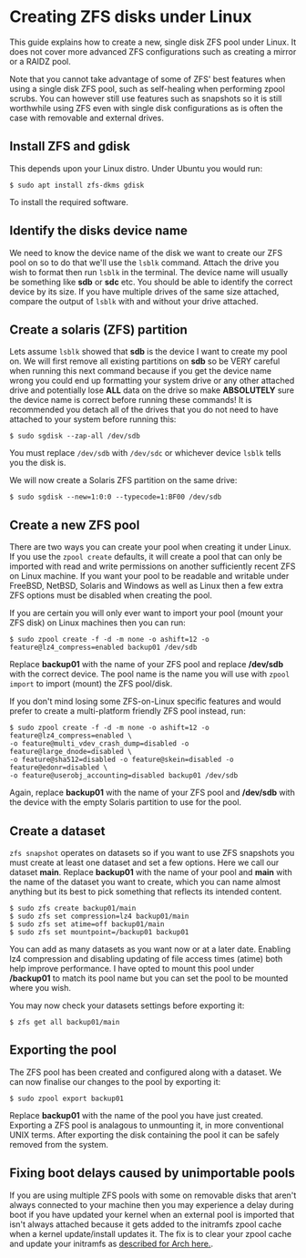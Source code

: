 Creating ZFS disks under Linux
==============================

This guide explains how to create a new, single disk ZFS pool under Linux. It does not cover more advanced ZFS configurations such as creating a mirror or a RAIDZ pool. 

Note that you cannot take advantage of some of ZFS' best features when using a single disk ZFS pool, such as self-healing when performing zpool scrubs. You can however still use features such as snapshots so it is still worthwhile using ZFS even with single disk configurations as is often the case with removable and external drives.

Install ZFS and gdisk
---------------------

This depends upon your Linux distro. Under Ubuntu you would run:

```
$ sudo apt install zfs-dkms gdisk
```

To install the required software.

Identify the disks device name
------------------------------

We need to know the device name of the disk we want to create our ZFS pool on so to do that we'll use the `lsblk` command. Attach the drive you wish to format then run `lsblk` in the terminal. The device name will usually be something like **sdb** or **sdc** etc. You should be able to identify the correct device by its size. If you have multiple drives of the same size attached, compare the output of `lsblk` with and without your drive attached.

Create a solaris (ZFS) partition
--------------------------------

Lets assume `lsblk` showed that **sdb** is the device I want to create my pool on. We will first remove all existing partitions on **sdb** so be VERY careful when running this next command because if you get the device name wrong you could end up formatting your system drive or any other attached drive and potentially lose **ALL** data on the drive so make **ABSOLUTELY** sure the device name is correct before running these commands! It is recommended you detach all of the drives that you do not need to have attached to your system before running this:

```
$ sudo sgdisk --zap-all /dev/sdb
```

You must replace `/dev/sdb` with `/dev/sdc` or whichever device `lsblk` tells you the disk is. 

We will now create a Solaris ZFS partition on the same drive:

```
$ sudo sgdisk --new=1:0:0 --typecode=1:BF00 /dev/sdb
```

Create a new ZFS pool
---------------------

There are two ways you can create your pool when creating it under Linux. If you use the `zpool create` defaults, it will create a pool that can only be imported with read and write permissions on another sufficiently recent ZFS on Linux machine. If you want your pool to be readable and writable under FreeBSD, NetBSD, Solaris and Windows as well as Linux then a few extra ZFS options must be disabled when creating the pool.

If you are certain you will only ever want to import your pool (mount your ZFS disk) on Linux machines then you can run:

```
$ sudo zpool create -f -d -m none -o ashift=12 -o feature@lz4_compress=enabled backup01 /dev/sdb
```

Replace **backup01** with the name of your ZFS pool and replace **/dev/sdb** with the correct device. The pool name is the name you will use with `zpool import` to import (mount) the ZFS pool/disk.

If you don't mind losing some ZFS-on-Linux specific features and would prefer to create a multi-platform friendly ZFS pool instead, run:

```
$ sudo zpool create -f -d -m none -o ashift=12 -o feature@lz4_compress=enabled \
-o feature@multi_vdev_crash_dump=disabled -o feature@large_dnode=disabled \
-o feature@sha512=disabled -o feature@skein=disabled -o feature@edonr=disabled \
-o feature@userobj_accounting=disabled backup01 /dev/sdb
```

Again, replace **backup01** with the name of your ZFS pool and **/dev/sdb** with the device with the empty Solaris partition to use for the pool.

Create a dataset
----------------

`zfs snapshot` operates on datasets so if you want to use ZFS snapshots you must create at least one dataset and set a few options. Here we call our dataset **main**. Replace **backup01** with the name of your pool and **main** with the name of the dataset you want to create, which you can name almost anything but its best to pick something that reflects its intended content.

```
$ sudo zfs create backup01/main
$ sudo zfs set compression=lz4 backup01/main
$ sudo zfs set atime=off backup01/main
$ sudo zfs set mountpoint=/backup01 backup01
```

You can add as many datasets as you want now or at a later date. Enabling lz4 compression and disabling updating of file access times (atime) both help improve performance. I have opted to mount this pool under **/backup01** to match its pool name but you can set the pool to be mounted where you wish.

You may now check your datasets settings before exporting it:

```
$ zfs get all backup01/main
```

Exporting the pool
------------------

The ZFS pool has been created and configured along with a dataset. We can now finalise our changes to the pool by exporting it:

```
$ sudo zpool export backup01
```

Replace **backup01** with the name of the pool you have just created. Exporting a ZFS pool is analagous to unmounting it, in more conventional UNIX terms. After exporting the disk containing the pool it can be safely removed from the system.

Fixing boot delays caused by unimportable pools
-----------------------------------------------

If you are using multiple ZFS pools with some on removable disks that aren't always connected to your machine then you may experience a delay during boot if you have updated your kernel when an external pool is imported that isn't always attached because it gets added to the initramfs zpool cache when a kernel update/install updates it. The fix is to clear your zpool cache and update your initramfs as [described for Arch here.](https://wiki.archlinux.org/index.php/ZFS#Fix_slow_boot_caused_by_failed_import_of_unavailable_pools_in_the_initramfs_zpool.cache).

